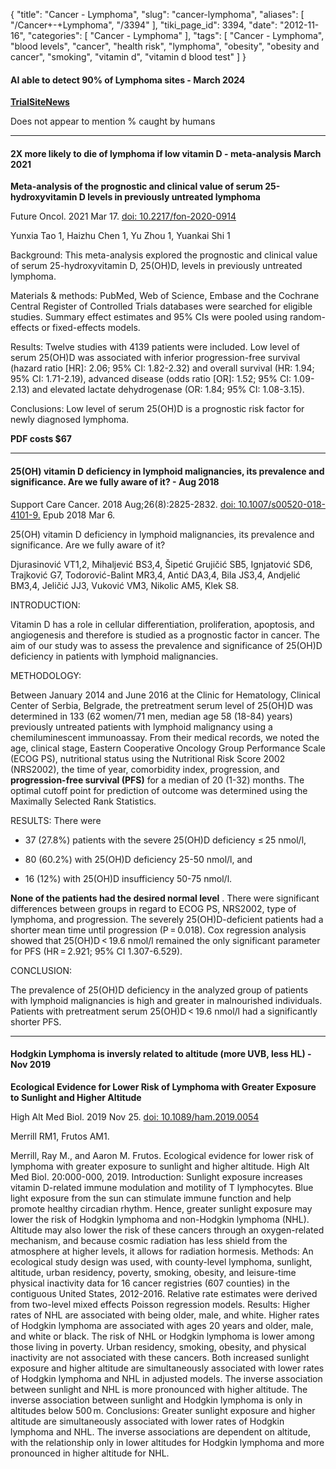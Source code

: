 {
    "title": "Cancer - Lymphoma",
    "slug": "cancer-lymphoma",
    "aliases": [
        "/Cancer+-+Lymphoma",
        "/3394"
    ],
    "tiki_page_id": 3394,
    "date": "2012-11-16",
    "categories": [
        "Cancer - Lymphoma"
    ],
    "tags": [
        "Cancer - Lymphoma",
        "blood levels",
        "cancer",
        "health risk",
        "lymphoma",
        "obesity",
        "obesity and cancer",
        "smoking",
        "vitamin d",
        "vitamin d blood test"
    ]
}


#### AI able to detect 90% of Lymphoma sites - March 2024

 **[TrialSiteNews](https://www.trialsitenews.com/a/ai-detects-90-of-lymphatic-cancer-cases-introducing-lars-or-lymphoma-artificial-reader-system-6cb21bf8)** 

Does not appear to mention % caught by humans

---

#### 2X more likely to die of lymphoma if low vitamin D - meta-analysis March 2021

 **Meta-analysis of the prognostic and clinical value of serum 25-hydroxyvitamin D levels in previously untreated lymphoma** 

Future Oncol. 2021 Mar 17. [doi: 10.2217/fon-2020-0914](https://doi.org/10.2217/fon-2020-0914)

Yunxia Tao 1, Haizhu Chen 1, Yu Zhou 1, Yuankai Shi 1

Background: This meta-analysis explored the prognostic and clinical value of serum 25-hydroxyvitamin D, 25(OH)D, levels in previously untreated lymphoma. 

Materials & methods: PubMed, Web of Science, Embase and the Cochrane Central Register of Controlled Trials databases were searched for eligible studies. Summary effect estimates and 95% CIs were pooled using random-effects or fixed-effects models. 

Results: Twelve studies with 4139 patients were included. Low level of serum 25(OH)D was associated with inferior progression-free survival (hazard ratio <span>[HR]</span>: 2.06; 95% CI: 1.82-2.32) and overall survival (HR: 1.94; 95% CI: 1.71-2.19), advanced disease (odds ratio <span>[OR]</span>: 1.52; 95% CI: 1.09-2.13) and elevated lactate dehydrogenase (OR: 1.84; 95% CI: 1.08-3.15).

Conclusions: Low level of serum 25(OH)D is a prognostic risk factor for newly diagnosed lymphoma.

 **PDF costs $67** 

---

#### 25(OH) vitamin D deficiency in lymphoid malignancies, its prevalence and significance. Are we fully aware of it? - Aug 2018

Support Care Cancer. 2018 Aug;26(8):2825-2832. [doi: 10.1007/s00520-018-4101-9.](https://doi.org/10.1007/s00520-018-4101-9.) Epub 2018 Mar 6.

25(OH) vitamin D deficiency in lymphoid malignancies, its prevalence and significance. Are we fully aware of it?

Djurasinović VT1,2, Mihaljević BS3,4, Šipetić Grujičić SB5, Ignjatović SD6, Trajković G7, Todorović-Balint MR3,4, Antić DA3,4, Bila JS3,4, Andjelić BM3,4, Jeličić JJ3, Vuković VM3, Nikolic AM5, Klek S8.

INTRODUCTION:

Vitamin D has a role in cellular differentiation, proliferation, apoptosis, and angiogenesis and therefore is studied as a prognostic factor in cancer. The aim of our study was to assess the prevalence and significance of 25(OH)D deficiency in patients with lymphoid malignancies.

METHODOLOGY:

Between January 2014 and June 2016 at the Clinic for Hematology, Clinical Center of Serbia, Belgrade, the pretreatment serum level of 25(OH)D was determined in 133 (62 women/71 men, median age 58 (18-84) years) previously untreated patients with lymphoid malignancy using a chemiluminescent immunoassay. From their medical records, we noted the age, clinical stage, Eastern Cooperative Oncology Group Performance Scale (ECOG PS), nutritional status using the Nutritional Risk Score 2002 (NRS2002), the time of year, comorbidity index, progression, and **progression-free survival (PFS)**  for a median of 20 (1-32) months. The optimal cutoff point for prediction of outcome was determined using the Maximally Selected Rank Statistics.

RESULTS: There were 

* 37 (27.8%) patients with the severe 25(OH)D deficiency ≤ 25 nmol/l, 

* 80 (60.2%) with 25(OH)D deficiency 25-50 nmol/l, and 

* 16 (12%) with 25(OH)D insufficiency 50-75 nmol/l. 

 **None of the patients had the desired normal level** . There were significant differences between groups in regard to ECOG PS, NRS2002, type of lymphoma, and progression. The severely 25(OH)D-deficient patients had a shorter mean time until progression (P = 0.018). Cox regression analysis showed that 25(OH)D < 19.6 nmol/l remained the only significant parameter for PFS (HR = 2.921; 95% CI 1.307-6.529).

CONCLUSION:

The prevalence of 25(OH)D deficiency in the analyzed group of patients with lymphoid malignancies is high and greater in malnourished individuals. Patients with pretreatment serum 25(OH)D < 19.6 nmol/l had a significantly shorter PFS.

---

#### Hodgkin Lymphoma is inversly related to altitude (more UVB, less HL) - Nov 2019

 **Ecological Evidence for Lower Risk of Lymphoma with Greater Exposure to Sunlight and Higher Altitude** 

High Alt Med Biol. 2019 Nov 25. [doi: 10.1089/ham.2019.0054](https://doi.org/10.1089/ham.2019.0054)

Merrill RM1, Frutos AM1.

Merrill, Ray M., and Aaron M. Frutos. Ecological evidence for lower risk of lymphoma with greater exposure to sunlight and higher altitude. High Alt Med Biol. 20:000-000, 2019. Introduction: Sunlight exposure increases vitamin D-related immune modulation and motility of T lymphocytes. Blue light exposure from the sun can stimulate immune function and help promote healthy circadian rhythm. Hence, greater sunlight exposure may lower the risk of Hodgkin lymphoma and non-Hodgkin lymphoma (NHL). Altitude may also lower the risk of these cancers through an oxygen-related mechanism, and because cosmic radiation has less shield from the atmosphere at higher levels, it allows for radiation hormesis. Methods: An ecological study design was used, with county-level lymphoma, sunlight, altitude, urban residency, poverty, smoking, obesity, and leisure-time physical inactivity data for 16 cancer registries (607 counties) in the contiguous United States, 2012-2016. Relative rate estimates were derived from two-level mixed effects Poisson regression models. Results: Higher rates of NHL are associated with being older, male, and white. Higher rates of Hodgkin lymphoma are associated with ages 20 years and older, male, and white or black. The risk of NHL or Hodgkin lymphoma is lower among those living in poverty. Urban residency, smoking, obesity, and physical inactivity are not associated with these cancers. Both increased sunlight exposure and higher altitude are simultaneously associated with lower rates of Hodgkin lymphoma and NHL in adjusted models. The inverse association between sunlight and NHL is more pronounced with higher altitude. The inverse association between sunlight and Hodgkin lymphoma is only in altitudes below 500 m. Conclusions: Greater sunlight exposure and higher altitude are simultaneously associated with lower rates of Hodgkin lymphoma and NHL. The inverse associations are dependent on altitude, with the relationship only in lower altitudes for Hodgkin lymphoma and more pronounced in higher altitude for NHL.